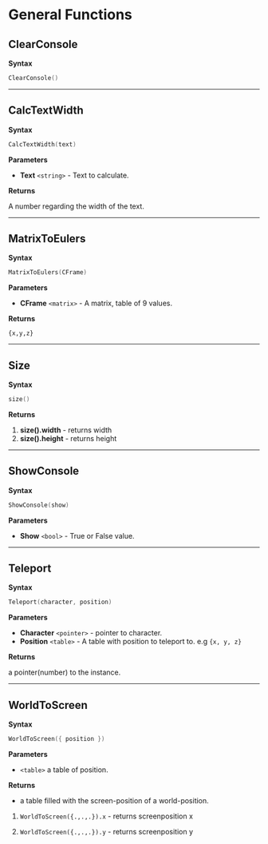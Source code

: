 # General Functions

## ClearConsole

**Syntax**

```go
ClearConsole()
```

---

## CalcTextWidth

**Syntax**

```go
CalcTextWidth(text)
```

**Parameters**

- **Text** `<string>` - Text to calculate.

**Returns**

A number regarding the width of the text.

---

## MatrixToEulers

**Syntax**

```go
MatrixToEulers(CFrame)
```

**Parameters**

- **CFrame** `<matrix>` - A matrix, table of 9 values.

**Returns**

`{x,y,z}`

---

## Size

**Syntax**

```go
size()
```

**Returns**

1. **size().width** - returns width
2. **size().height** - returns height

---

## ShowConsole

**Syntax**

```go
ShowConsole(show)
```

**Parameters**

- **Show** `<bool>` - True or False value.

---

## Teleport

**Syntax**

```go
Teleport(character, position)
```

**Parameters**

- **Character** `<pointer>` - pointer to character.
- **Position** `<table>` - A table with position to teleport to. e.g `{x, y, z}`

**Returns**

a pointer(number) to the instance.

---

## WorldToScreen

**Syntax**

```go
WorldToScreen({ position })
```

**Parameters**

- `<table>` a table of position.

**Returns**

- a table filled with the screen-position of a world-position.

1. `WorldToScreen({.,.,.}).x` - returns screenposition x

2. `WorldToScreen({.,.,.}).y` - returns screenposition y
